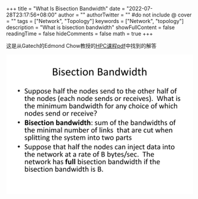 +++
title = "What Is Bisection Bandwidth"
date = "2022-07-28T23:17:56+08:00"
author = ""
authorTwitter = "" #do not include @
cover = ""
tags = ["Network", "Topology"]
keywords = ["Network", "topology"]
description = "What is bisection bandwidth"
showFullContent = false
readingTime = false
hideComments = false
math = true
+++

这是从Gatech的Edmond Chow教授的[HPC课程pdf](https://faculty.cc.gatech.edu/~echow/ipcc/hpc-course/HPC-networks.pdf)中找到的解答

![/images/HPC-networks-10.png](/images/HPC-networks-10.png)




